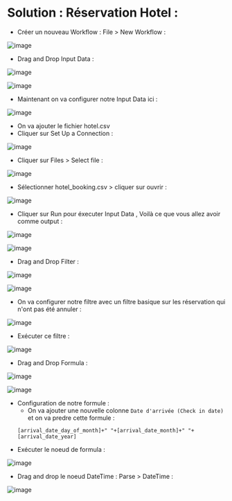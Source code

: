# Solution : Réservation Hotel :

- Créer un nouveau Workflow : File > New Workflow :

![image](https://user-images.githubusercontent.com/123749462/225887830-b6b1f4e9-dab7-4de7-a07d-0cb17012dae7.png)

- Drag and Drop Input Data : 

![image](https://user-images.githubusercontent.com/123749462/225889061-946b85d5-7ee5-4c25-9111-35d751b4d766.png)

![image](https://user-images.githubusercontent.com/123749462/225889641-03cd003d-15ee-4f85-bed3-f2af19fffd71.png)

- Maintenant on va configurer notre Input Data ici : 

![image](https://user-images.githubusercontent.com/123749462/225890068-5ed47111-b975-4d47-bab5-adb7cbabb148.png)

- On va ajouter le fichier hotel.csv
- Cliquer sur Set Up a Connection : 

![image](https://user-images.githubusercontent.com/123749462/225891232-ce2f7df2-214a-4209-b62d-0045378a940f.png)

- Cliquer sur Files > Select file :

![image](https://user-images.githubusercontent.com/123749462/225898050-c26d8aff-4c59-4b44-acc0-58a297a3621b.png)


- Sélectionner hotel_booking.csv > cliquer sur ouvrir :

![image](https://user-images.githubusercontent.com/123749462/225898300-1d611080-5a1d-4cd3-bf60-6dfd4c2647ff.png)

- Cliquer sur Run pour éxecuter Input Data , Voilà ce que vous allez avoir comme output : 

![image](https://user-images.githubusercontent.com/123749462/225902097-ca0787a6-a501-4f60-bebc-b8c8b4633910.png)


![image](https://user-images.githubusercontent.com/123749462/225900590-dc149ea8-9bcd-48c9-83ec-303f39616648.png)

- Drag and Drop Filter : 

![image](https://user-images.githubusercontent.com/123749462/225903341-2e00af8d-bd8e-405e-a9a5-7dc0d0ce2cc3.png)

![image](https://user-images.githubusercontent.com/123749462/225906619-8c382864-100b-47bd-9c14-da598b36413f.png)


- On va configurer notre filtre avec un filtre basique sur les réservation qui n'ont  pas été annuler :

![image](https://user-images.githubusercontent.com/123749462/225912417-5f242a64-875e-4739-a474-140d8ffbdd1c.png)

- Exécuter ce filtre : 

![image](https://user-images.githubusercontent.com/123749462/225913012-304537e0-a280-4db8-bd3d-d76be8e48d78.png)

- Drag and Drop Formula : 

![image](https://user-images.githubusercontent.com/123749462/225916331-e469509e-85cc-46bc-b86a-a0d3f2bada81.png)

![image](https://user-images.githubusercontent.com/123749462/225916457-a0a958cd-89e9-41a3-a9ae-1fdb33c196df.png)

- Configuration de notre formule : 
  - On va ajouter une nouvelle colonne ``Date d'arrivée (Check in date)`` et on va predre cette formule : 
  ```
  [arrival_date_day_of_month]+" "+[arrival_date_month]+" "+[arrival_date_year]
  ```
- Exécuter le noeud de formula :

![image](https://user-images.githubusercontent.com/78825764/226331801-9f990ff3-292f-46b2-9091-e94275bc9189.png)

- Drag and drop le noeud DateTime : Parse > DateTime : 

![image](https://user-images.githubusercontent.com/123749462/226353469-50f01aa8-1f53-4ace-a97f-b0ae1dbc56f0.png)




